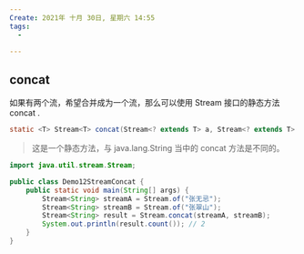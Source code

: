```yaml
---
Create: 2021年 十月 30日, 星期六 14:55
tags: 
  - 

---
```

## concat

如果有两个流，希望合并成为一个流，那么可以使用 Stream 接口的静态方法 concat .

```java
static <T> Stream<T> concat(Stream<? extends T> a, Stream<? extends T> b)
```

> 这是一个静态方法，与 java.lang.String 当中的 concat 方法是不同的。

```java
import java.util.stream.Stream;

public class Demo12StreamConcat {
    public static void main(String[] args) { 
        Stream<String> streamA = Stream.of("张无忌"); 
        Stream<String> streamB = Stream.of("张翠山"); 
        Stream<String> result = Stream.concat(streamA, streamB); 
        System.out.println(result.count()); // 2
    }
}
```
